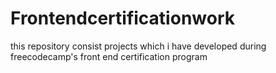 # Frontendcertificationwork
this repository consist projects which i have developed during freecodecamp's front end certification program
